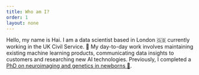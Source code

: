 ```yaml
---
title: Who am I?
order: 1
layout: none
---
```


Hello, my name is Hai. I am a data scientist based in London :uk: currently working in the UK Civil Service. :eyes: My day-to-day work involves maintaining existing machine learning products, communicating data insights to customers and researching new AI technologies. Previously, I completed a [PhD on neuroimaging and genetics in newborns :baby:](https://kclpure.kcl.ac.uk/portal/en/studentTheses/schizophrenia-and-autism).
